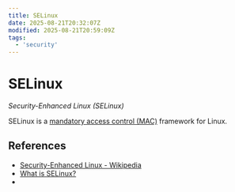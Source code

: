 ```yaml
---
title: SELinux
date: 2025-08-21T20:32:07Z
modified: 2025-08-21T20:59:09Z
tags:
  - 'security'
---
```


# SELinux

_Security-Enhanced Linux (SELinux)_

SELinux is a [mandatory access control (MAC)](20250821203751-mac.md) framework for Linux.

## References

* [Security-Enhanced Linux - Wikipedia](https://en.wikipedia.org/wiki/Security-Enhanced_Linux)
* [What is SELinux?](https://www.redhat.com/en/topics/linux/what-is-selinux)
* 
